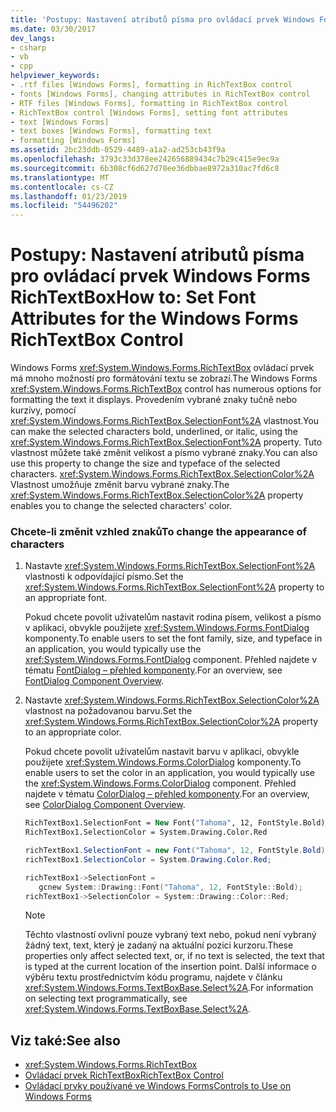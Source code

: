 ```yaml
---
title: 'Postupy: Nastavení atributů písma pro ovládací prvek Windows Forms RichTextBox'
ms.date: 03/30/2017
dev_langs:
- csharp
- vb
- cpp
helpviewer_keywords:
- .rtf files [Windows Forms], formatting in RichTextBox control
- fonts [Windows Forms], changing attributes in RichTextBox control
- RTF files [Windows Forms], formatting in RichTextBox control
- RichTextBox control [Windows Forms], setting font attributes
- text [Windows Forms]
- text boxes [Windows Forms], formatting text
- formatting [Windows Forms]
ms.assetid: 2bc23ddb-0529-4489-a1a2-ad253cb43f9a
ms.openlocfilehash: 3793c33d378ee242656889434c7b29c415e9ec9a
ms.sourcegitcommit: 6b308cf6d627d78ee36dbbae8972a310ac7fd6c8
ms.translationtype: MT
ms.contentlocale: cs-CZ
ms.lasthandoff: 01/23/2019
ms.locfileid: "54496202"
---
```

# <a name="how-to-set-font-attributes-for-the-windows-forms-richtextbox-control"></a><span data-ttu-id="2b8a9-102">Postupy: Nastavení atributů písma pro ovládací prvek Windows Forms RichTextBox</span><span class="sxs-lookup"><span data-stu-id="2b8a9-102">How to: Set Font Attributes for the Windows Forms RichTextBox Control</span></span>
<span data-ttu-id="2b8a9-103">Windows Forms <xref:System.Windows.Forms.RichTextBox> ovládací prvek má mnoho možností pro formátování textu se zobrazí.</span><span class="sxs-lookup"><span data-stu-id="2b8a9-103">The Windows Forms <xref:System.Windows.Forms.RichTextBox> control has numerous options for formatting the text it displays.</span></span> <span data-ttu-id="2b8a9-104">Provedením vybrané znaky tučně nebo kurzívy, pomocí <xref:System.Windows.Forms.RichTextBox.SelectionFont%2A> vlastnost.</span><span class="sxs-lookup"><span data-stu-id="2b8a9-104">You can make the selected characters bold, underlined, or italic, using the <xref:System.Windows.Forms.RichTextBox.SelectionFont%2A> property.</span></span> <span data-ttu-id="2b8a9-105">Tuto vlastnost můžete také změnit velikost a písmo vybrané znaky.</span><span class="sxs-lookup"><span data-stu-id="2b8a9-105">You can also use this property to change the size and typeface of the selected characters.</span></span> <span data-ttu-id="2b8a9-106"><xref:System.Windows.Forms.RichTextBox.SelectionColor%2A> Vlastnost umožňuje změnit barvu vybrané znaky.</span><span class="sxs-lookup"><span data-stu-id="2b8a9-106">The <xref:System.Windows.Forms.RichTextBox.SelectionColor%2A> property enables you to change the selected characters' color.</span></span>  
  
### <a name="to-change-the-appearance-of-characters"></a><span data-ttu-id="2b8a9-107">Chcete-li změnit vzhled znaků</span><span class="sxs-lookup"><span data-stu-id="2b8a9-107">To change the appearance of characters</span></span>  
  
1.  <span data-ttu-id="2b8a9-108">Nastavte <xref:System.Windows.Forms.RichTextBox.SelectionFont%2A> vlastnosti k odpovídající písmo.</span><span class="sxs-lookup"><span data-stu-id="2b8a9-108">Set the <xref:System.Windows.Forms.RichTextBox.SelectionFont%2A> property to an appropriate font.</span></span>  
  
     <span data-ttu-id="2b8a9-109">Pokud chcete povolit uživatelům nastavit rodina písem, velikost a písmo v aplikaci, obvykle použijete <xref:System.Windows.Forms.FontDialog> komponenty.</span><span class="sxs-lookup"><span data-stu-id="2b8a9-109">To enable users to set the font family, size, and typeface in an application, you would typically use the <xref:System.Windows.Forms.FontDialog> component.</span></span> <span data-ttu-id="2b8a9-110">Přehled najdete v tématu [FontDialog – přehled komponenty](../../../../docs/framework/winforms/controls/fontdialog-component-overview-windows-forms.md).</span><span class="sxs-lookup"><span data-stu-id="2b8a9-110">For an overview, see [FontDialog Component Overview](../../../../docs/framework/winforms/controls/fontdialog-component-overview-windows-forms.md).</span></span>  
  
2.  <span data-ttu-id="2b8a9-111">Nastavte <xref:System.Windows.Forms.RichTextBox.SelectionColor%2A> vlastnost na požadovanou barvu.</span><span class="sxs-lookup"><span data-stu-id="2b8a9-111">Set the <xref:System.Windows.Forms.RichTextBox.SelectionColor%2A> property to an appropriate color.</span></span>  
  
     <span data-ttu-id="2b8a9-112">Pokud chcete povolit uživatelům nastavit barvu v aplikaci, obvykle použijete <xref:System.Windows.Forms.ColorDialog> komponenty.</span><span class="sxs-lookup"><span data-stu-id="2b8a9-112">To enable users to set the color in an application, you would typically use the <xref:System.Windows.Forms.ColorDialog> component.</span></span> <span data-ttu-id="2b8a9-113">Přehled najdete v tématu [ColorDialog – přehled komponenty](../../../../docs/framework/winforms/controls/colordialog-component-overview-windows-forms.md).</span><span class="sxs-lookup"><span data-stu-id="2b8a9-113">For an overview, see [ColorDialog Component Overview](../../../../docs/framework/winforms/controls/colordialog-component-overview-windows-forms.md).</span></span>  
  
    ```vb  
    RichTextBox1.SelectionFont = New Font("Tahoma", 12, FontStyle.Bold)  
    RichTextBox1.SelectionColor = System.Drawing.Color.Red  
    ```  
  
    ```csharp  
    richTextBox1.SelectionFont = new Font("Tahoma", 12, FontStyle.Bold);  
    richTextBox1.SelectionColor = System.Drawing.Color.Red;  
    ```  
  
    ```cpp  
    richTextBox1->SelectionFont =  
       gcnew System::Drawing::Font("Tahoma", 12, FontStyle::Bold);  
    richTextBox1->SelectionColor = System::Drawing::Color::Red;  
    ```  
  
    > [!NOTE]
    >  <span data-ttu-id="2b8a9-114">Těchto vlastností ovlivní pouze vybraný text nebo, pokud není vybraný žádný text, text, který je zadaný na aktuální pozici kurzoru.</span><span class="sxs-lookup"><span data-stu-id="2b8a9-114">These properties only affect selected text, or, if no text is selected, the text that is typed at the current location of the insertion point.</span></span> <span data-ttu-id="2b8a9-115">Další informace o výběru textu prostřednictvím kódu programu, najdete v článku <xref:System.Windows.Forms.TextBoxBase.Select%2A>.</span><span class="sxs-lookup"><span data-stu-id="2b8a9-115">For information on selecting text programmatically, see <xref:System.Windows.Forms.TextBoxBase.Select%2A>.</span></span>  
  
## <a name="see-also"></a><span data-ttu-id="2b8a9-116">Viz také:</span><span class="sxs-lookup"><span data-stu-id="2b8a9-116">See also</span></span>
- <xref:System.Windows.Forms.RichTextBox>
- [<span data-ttu-id="2b8a9-117">Ovládací prvek RichTextBox</span><span class="sxs-lookup"><span data-stu-id="2b8a9-117">RichTextBox Control</span></span>](../../../../docs/framework/winforms/controls/richtextbox-control-windows-forms.md)
- [<span data-ttu-id="2b8a9-118">Ovládací prvky používané ve Windows Forms</span><span class="sxs-lookup"><span data-stu-id="2b8a9-118">Controls to Use on Windows Forms</span></span>](../../../../docs/framework/winforms/controls/controls-to-use-on-windows-forms.md)
